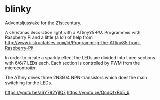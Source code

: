 # blinky
Adventsljusstake for the 21st century.

A christmas decoration light with a ATtiny85-PU. Programmed with Raspberry Pi and a little (a lot) of help from http://www.instructables.com/id/Programming-the-ATtiny85-from-Raspberry-Pi/

In order to create a sparkly effect the LEDs are divided into three sections with 6/6/7 LEDs each. Each section is controlled by PWM from the microcontroller.

The ATtiny drives three 2N3904 NPN-transistors which does the main switching for the LEDs.

https://youtu.be/a6Y792YjlQ8
https://youtu.be/QcdQfxBb5_U
